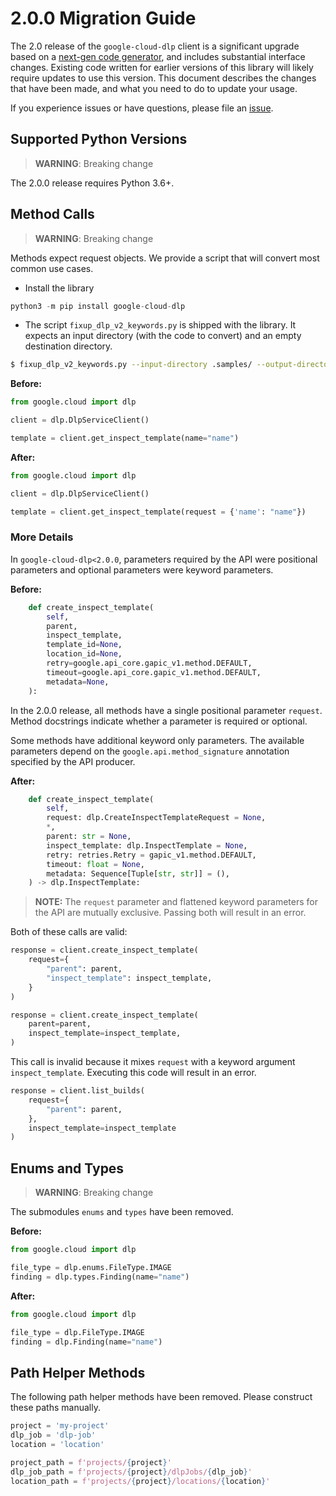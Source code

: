 # 2.0.0 Migration Guide

The 2.0 release of the `google-cloud-dlp` client is a significant upgrade based on a [next-gen code generator](https://github.com/googleapis/gapic-generator-python), and includes substantial interface changes. Existing code written for earlier versions of this library will likely require updates to use this version. This document describes the changes that have been made, and what you need to do to update your usage.

If you experience issues or have questions, please file an [issue](https://github.com/googleapis/python-dlp/issues).

## Supported Python Versions

> **WARNING**: Breaking change

The 2.0.0 release requires Python 3.6+.


## Method Calls

> **WARNING**: Breaking change

Methods expect request objects. We provide a script that will convert most common use cases.

* Install the library

```py
python3 -m pip install google-cloud-dlp
```

* The script `fixup_dlp_v2_keywords.py` is shipped with the library. It expects
an input directory (with the code to convert) and an empty destination directory.

```sh
$ fixup_dlp_v2_keywords.py --input-directory .samples/ --output-directory samples/
```

**Before:**
```py
from google.cloud import dlp

client = dlp.DlpServiceClient()

template = client.get_inspect_template(name="name")
```


**After:**
```py
from google.cloud import dlp

client = dlp.DlpServiceClient()

template = client.get_inspect_template(request = {'name': "name"})
```

### More Details

In `google-cloud-dlp<2.0.0`, parameters required by the API were positional parameters and optional parameters were keyword parameters.

**Before:**
```py
    def create_inspect_template(
        self,
        parent,
        inspect_template,
        template_id=None,
        location_id=None,
        retry=google.api_core.gapic_v1.method.DEFAULT,
        timeout=google.api_core.gapic_v1.method.DEFAULT,
        metadata=None,
    ):
```

In the 2.0.0 release, all methods have a single positional parameter `request`. Method docstrings indicate whether a parameter is required or optional.

Some methods have additional keyword only parameters. The available parameters depend on the `google.api.method_signature` annotation specified by the API producer.


**After:**
```py
    def create_inspect_template(
        self,
        request: dlp.CreateInspectTemplateRequest = None,
        *,
        parent: str = None,
        inspect_template: dlp.InspectTemplate = None,
        retry: retries.Retry = gapic_v1.method.DEFAULT,
        timeout: float = None,
        metadata: Sequence[Tuple[str, str]] = (),
    ) -> dlp.InspectTemplate:
```

> **NOTE:** The `request` parameter and flattened keyword parameters for the API are mutually exclusive.
> Passing both will result in an error.


Both of these calls are valid:

```py
response = client.create_inspect_template(
    request={
        "parent": parent,
        "inspect_template": inspect_template,
    }
)
```

```py
response = client.create_inspect_template(
    parent=parent,
    inspect_template=inspect_template,
)
```

This call is invalid because it mixes `request` with a keyword argument `inspect_template`. Executing this code will result in an error.

```py
response = client.list_builds(
    request={
        "parent": parent,
    },
    inspect_template=inspect_template
)
```



## Enums and Types


> **WARNING**: Breaking change

The submodules `enums` and `types` have been removed.

**Before:**
```py
from google.cloud import dlp

file_type = dlp.enums.FileType.IMAGE
finding = dlp.types.Finding(name="name")
```


**After:**
```py
from google.cloud import dlp

file_type = dlp.FileType.IMAGE
finding = dlp.Finding(name="name")
```

## Path Helper Methods

The following path helper methods have been removed. Please construct
these paths manually.

```py
project = 'my-project'
dlp_job = 'dlp-job'
location = 'location'

project_path = f'projects/{project}'
dlp_job_path = f'projects/{project}/dlpJobs/{dlp_job}'
location_path = f'projects/{project}/locations/{location}'
```